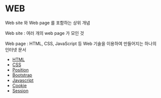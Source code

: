 # WEB 

Web site 와 Web page 를 포함하는 상위 개념

Web site : 여러 개의 web page 가 모인 것

Web page : HTML, CSS, JavaScript 등 Web 기술을 이용하여 만들어지는 하나의 인터넷 문서

- [HTML](https://github.com/sotthang/TIL/blob/main/web/html.md)
- [CSS](https://github.com/sotthang/TIL/blob/main/web/css.md)
- [Position](https://github.com/sotthang/TIL/blob/main/web/position.md)
- [Bootstrap](https://github.com/sotthang/TIL/blob/main/web/bootstrap.md)
- [Javascript](https://github.com/sotthang/TIL/blob/main/web/javascript.md)
- [Cookie](https://github.com/sotthang/TIL/blob/main/web/cookie.md)
- [Session](https://github.com/sotthang/TIL/blob/main/web/session.md)
